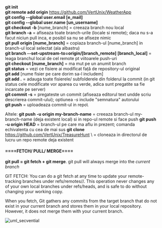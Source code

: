 **git init** \
**git remote add origin** https://github.com/VertUnix/WeatherApp \
**git config --global user.email [e_mail]**\
**git config --global user.name [un_username]**\
**git checkout -b** [nume_branch]   = creeaza branch nou local\
**git branch -a** = afiseaza toate branch-urile (locale si remote); daca nu s-a facut niciun pull inca, e posibil sa nu se afiseze nimic \
**git pull origin [nume_branch]**  = copiaza branch-ul [nume_branch] in branch-ul local selectat (ala albastru)\
**git branch --set-upstream-to=origin/[branch_remote] [branch_local]** = leaga branchul local de cel remote pt viitoarele push-uri \
**git checkout [nume_branch]**   = ma mut pe un anumit branch\
**git status**  = vezi ce fisiere ai modificat față de repository-ul original\
**git add** [nume fisier pe care dorim sa-l includem]\
**git add .**    = adauga toate fisierele/ subfolderele din folderul la commit (in git status cele modificate vor aparea cu verde, adica sunt pregatite sa fie incarcate pe server)\
**git commit -s**   = pregateste un commit (afiseaza editorul text undde scriu descrierea commit-ului); optiunea *-s* include "semnatura" autorului\
**git push**    = uploadeaza commit-ul in repo\

Altele:
**git push -u origin my-branch-name** = creeaza branch-ul my-branch-name (deja existent local) si in repo-ul remote si face push
**git push -u origin HEAD** = branch-ul pe care ma aflu in prezent; comanda echivalenta cu cea de mai sus
**git clone** https://github.com/VertUnix/TreasureHunt \  = cloneaza in directorul de lucru un repo remote deja existent


#### ====FETCH/ PULL/ MERGE====

**git pull = git fetch + git merge**.
git pull will always merge into the *current branch*

GIT FETCH: You can do a git fetch at any time to update your remote-tracking branches under refs/remotes/<remote>/. This operation never changes any of your own local branches under refs/heads, and is safe to do without changing your working copy.

When you fetch, Git gathers any commits from the target branch that do not exist in your current branch and stores them in your local repository. However, it does not merge them with your current branch.

![uml_secvential](https://i.stack.imgur.com/XwVzT.png)


